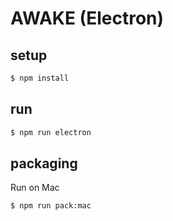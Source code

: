 AWAKE (Electron)
================


## setup

```bash
$ npm install
```


## run

```bash
$ npm run electron
```


## packaging

Run on Mac
```bash
$ npm run pack:mac
```
